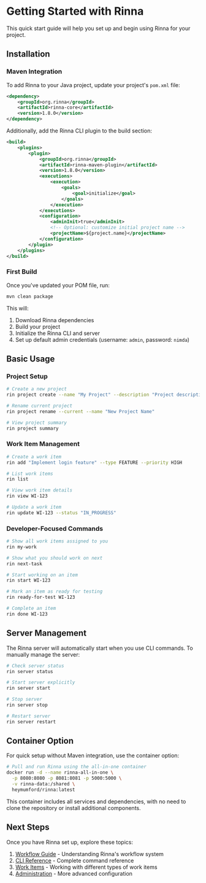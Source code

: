 # Getting Started with Rinna

This quick start guide will help you set up and begin using Rinna for your project.

## Installation

### Maven Integration

To add Rinna to your Java project, update your project's `pom.xml` file:

```xml
<dependency>
    <groupId>org.rinna</groupId>
    <artifactId>rinna-core</artifactId>
    <version>1.8.0</version>
</dependency>
```

Additionally, add the Rinna CLI plugin to the build section:

```xml
<build>
    <plugins>
        <plugin>
            <groupId>org.rinna</groupId>
            <artifactId>rinna-maven-plugin</artifactId>
            <version>1.8.0</version>
            <executions>
                <execution>
                    <goals>
                        <goal>initialize</goal>
                    </goals>
                </execution>
            </executions>
            <configuration>
                <adminInit>true</adminInit>
                <!-- Optional: customize initial project name -->
                <projectName>${project.name}</projectName>
            </configuration>
        </plugin>
    </plugins>
</build>
```

### First Build

Once you've updated your POM file, run:

```bash
mvn clean package
```

This will:
1. Download Rinna dependencies
2. Build your project
3. Initialize the Rinna CLI and server
4. Set up default admin credentials (username: `admin`, password: `nimda`)

## Basic Usage

### Project Setup

```bash
# Create a new project
rin project create --name "My Project" --description "Project description"

# Rename current project
rin project rename --current --name "New Project Name"

# View project summary
rin project summary
```

### Work Item Management

```bash
# Create a work item
rin add "Implement login feature" --type FEATURE --priority HIGH

# List work items
rin list

# View work item details
rin view WI-123

# Update a work item
rin update WI-123 --status "IN_PROGRESS"
```

### Developer-Focused Commands

```bash
# Show all work items assigned to you
rin my-work

# Show what you should work on next
rin next-task

# Start working on an item
rin start WI-123

# Mark an item as ready for testing
rin ready-for-test WI-123

# Complete an item
rin done WI-123
```

## Server Management

The Rinna server will automatically start when you use CLI commands. To manually manage the server:

```bash
# Check server status
rin server status

# Start server explicitly
rin server start

# Stop server
rin server stop

# Restart server
rin server restart
```

## Container Option

For quick setup without Maven integration, use the container option:

```bash
# Pull and run Rinna using the all-in-one container
docker run -d --name rinna-all-in-one \
  -p 8080:8080 -p 8081:8081 -p 5000:5000 \
  -v rinna-data:/shared \
  heymumford/rinna:latest
```

This container includes all services and dependencies, with no need to clone the repository or install additional components.

## Next Steps

Once you have Rinna set up, explore these topics:

1. [Workflow Guide](workflow-guide.md) - Understanding Rinna's workflow system
2. [CLI Reference](cli-reference.md) - Complete command reference
3. [Work Items](work-items.md) - Working with different types of work items
4. [Administration](administration.md) - More advanced configuration
